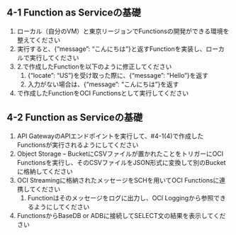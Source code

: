 ## 4-1 Function as Serviceの基礎

1. ローカル（自分のVM）と東京リージョンでFunctionsの開発ができる環境を整えてください
2. 実行すると、{“message”: “こんにちは”}と返すFunctionを実装し、ローカルで実行してください
3. 2.で作成したFunctionを以下のように修正してください
    1. {“locate”: “US”}を受け取った際に、{“message”: “Hello”}を返す
    2. 入力がない場合は、{“message”: “こんにちは”}を返す
4. で作成したFunctionをOCI Functionsとして実行してください

## 4-2 Function as Serviceの基礎

1. API GatewayのAPIエンドポイントを実行して、#4-1(4)で作成したFunctionsが実行されるようにしてください
2. Object Storage – BucketにCSVファイルが置かれたことをトリガーにOCI Functionsを実行し、そのCSVファイルをJSON形式に変換して別のBucketに格納してください
3. OCI Streamingに格納されたメッセージをSCHを用いてOCI Functionsに連携してください
    1. Functionはそのメッセージをログに出力し、OCI Loggingから参照できるようにしてください
4. FunctionsからBaseDB or ADBに接続してSELECT文の結果を表示してください

